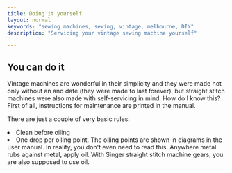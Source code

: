 ```yaml
---
title: Doing it yourself
layout: normal
keywords: "sewing machines, sewing, vintage, melbourne, DIY"
description: "Servicing your vintage sewing machine yourself"

---
```

<div class="container justify-content-center">
<div class="row">
<div class="col-12 mb-1">
<h2>You can do it</h2>
<p class="has-large-font-size">Vintage machines are wonderful in their simplicity and they were made not only without an and date (they were made to last forever), but straight stitch machines were also made with self-servicing in mind. How do I know this? First of all, instructions for maintenance are printed in the manual.</p>
<p class="has-large-font-size">There are just a couple of very basic rules:</p>
<li>Clean before oiling</li>
<li>One drop per oiling point. The oiling points are shown in diagrams in the user manual. In reality, you don't even need to read this. Anywhere metal rubs against metal, apply oil. With Singer straight stitch machine gears, you are also supposed to use oil.</li>
</div><!-- end col -->
</div><!-- end row -->
</div><!-- end container -->


